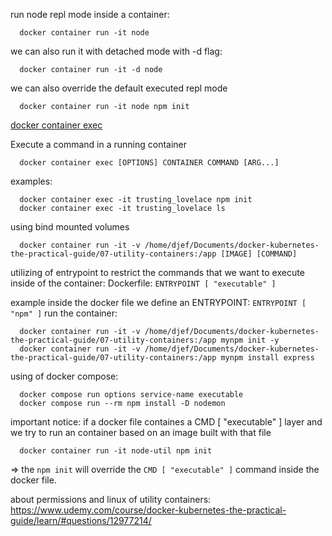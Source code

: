 run node repl mode inside a container:
```shell
  docker container run -it node
```

we can also run it with detached mode with -d flag:
```shell
  docker container run -it -d node
```

we can also override the default executed repl mode
```shell
  docker container run -it node npm init
```

[docker container exec](https://docs.docker.com/reference/cli/docker/container/exec/)

Execute a command in a running container 
```shell
  docker container exec [OPTIONS] CONTAINER COMMAND [ARG...]
```

examples:
```shell
  docker container exec -it trusting_lovelace npm init
  docker container exec -it trusting_lovelace ls
```


using bind mounted volumes
```shell
  docker container run -it -v /home/djef/Documents/docker-kubernetes-the-practical-guide/07-utility-containers:/app [IMAGE] [COMMAND]
```

utilizing of entrypoint to restrict the commands that we want to execute inside of the container:
Dockerfile: ```ENTRYPOINT [ "executable" ]```


example
  inside the docker file we define an ENTRYPOINT:
  ```ENTRYPOINT [ "npm" ]```
  run the container:
  ```shell
    docker container run -it -v /home/djef/Documents/docker-kubernetes-the-practical-guide/07-utility-containers:/app mynpm init -y
    docker container run -it -v /home/djef/Documents/docker-kubernetes-the-practical-guide/07-utility-containers:/app mynpm install express
  ```

using of docker compose:
```shell
  docker compose run options service-name executable
  docker compose run --rm npm install -D nodemon
```


important notice:
  if a docker file containes a CMD [ "executable" ] layer
  and we try to run an container based on an image built with that file
  ```shell 
    docker container run -it node-util npm init
  ```
  => the ```npm init``` will override the ```CMD [ "executable" ]``` command inside the docker file.

about permissions and linux of utility containers: https://www.udemy.com/course/docker-kubernetes-the-practical-guide/learn/#questions/12977214/